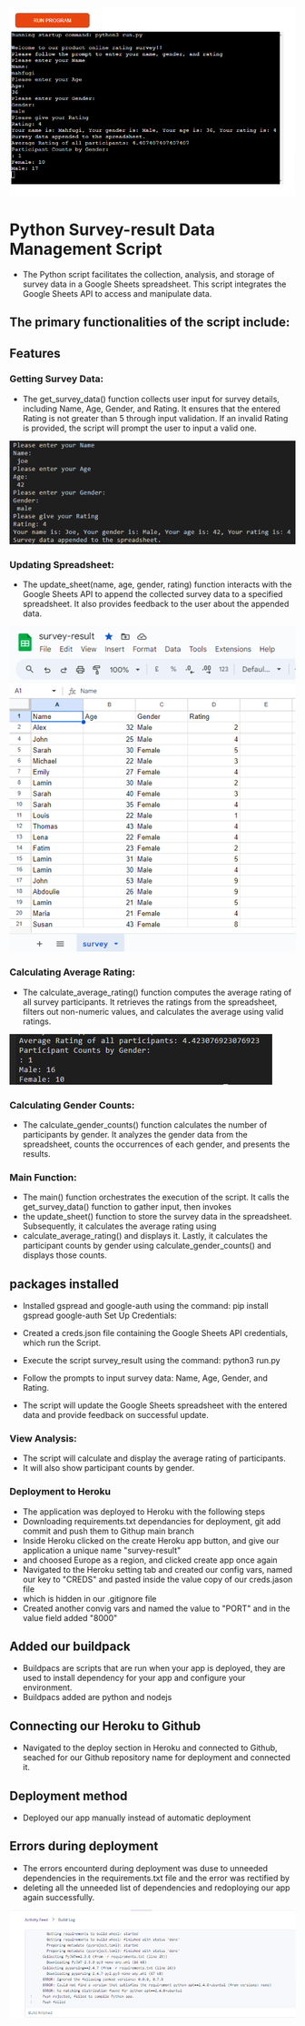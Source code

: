 ![Online survey](/images/online-survey.png)
# Python Survey-result Data Management Script

+ The Python script facilitates the collection, analysis, and storage of survey data in a Google Sheets spreadsheet. This script integrates the Google Sheets API to access and 
  manipulate data.

## The primary functionalities of the script include:

## Features

### Getting Survey Data:
+ The get_survey_data() function collects user input for survey details, including Name, Age, Gender, and Rating. It ensures that the entered Rating is not greater than 5 through 
  input validation. If an invalid Rating is provided, the script will prompt the user to input a valid one.

![User input](/images/user-input.png)


### Updating Spreadsheet:
+ The update_sheet(name, age, gender, rating) function interacts with the Google Sheets API to append the collected survey data to a specified spreadsheet. It also provides 
  feedback to the user about the appended data.

![Google sheet](/images/google-sheets.png)


### Calculating Average Rating:
+ The calculate_average_rating() function computes the average rating of all survey participants. It retrieves the ratings from the spreadsheet, filters out non-numeric values, 
  and calculates the average using valid ratings.

![Average rating](/images/average.png)


### Calculating Gender Counts:
+ The calculate_gender_counts() function calculates the number of participants by gender. It analyzes the gender data from the 
  spreadsheet, counts the occurrences of each gender, and presents the results.

### Main Function:
+ The main() function orchestrates the execution of the script. It calls the get_survey_data() function to gather input, then invokes 
+ the update_sheet() function to store the survey data in the spreadsheet. Subsequently, it calculates the average rating using 
+ calculate_average_rating() and displays it. Lastly, it calculates the participant counts by gender using calculate_gender_counts() 
  and displays those counts.

## packages installed

+ Installed gspread and google-auth using the command: pip install gspread google-auth
  Set Up Credentials:

+ Created a creds.json file containing the Google Sheets API credentials,
  which run the Script.

+ Execute the script survey_result  using the command: python3 run.py
+ Follow the prompts to input survey data: Name, Age, Gender, and Rating.
+ The script will update the Google Sheets spreadsheet with the entered data and provide feedback on successful update.

### View Analysis:

+ The script will calculate and display the average rating of participants.
+ It will also show participant counts by gender.

### Deployment to Heroku

+ The application was deployed to Heroku with the following steps
+ Downloading requirements.txt dependancies for deployment, git add commit and push them to Githup main branch
+ Inside Heroku clicked on the create Heroku app button, and give our application a unique name "survey-result"
+ and choosed Europe as a region, and clicked create app once again
+ Navigated to the Heroku setting tab and created our config vars, named our key to "CREDS" and pasted inside the value copy of our creds.jason file
+ which is hidden in our .gitignore file
+ Created another convig vars and named the value to "PORT" and in the value field added "8000"

## Added our buildpack
+ Buildpacs are scripts that are run when your app is deployed, they are used to install dependency for your app and configure your environment.
+ Buildpacs added are python and nodejs

## Connecting our Heroku to Github
+ Navigated to the deploy section in Heroku and connected to Github, seached for our Github repository name for deployment and connected it.
## Deployment method
+ Deployed our app manually instead of automatic deployment

## Errors during deployment 
+ The errors encounterd during deployment was duse to unneeded dependencies in the requirements.txt file and the error was rectified by
+ deleting all the unneeded list of dependencies and redoploying our app again successfully.

![Deployment errors](/images/deploynent-errors.png)

